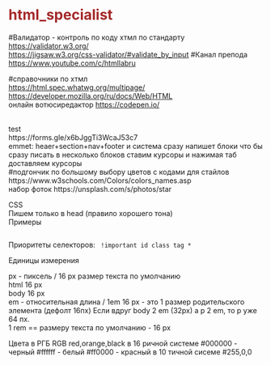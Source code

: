 # html_specialist<br>
#Валидатор - контроль по коду хтмл по стандарту<br>
https://validator.w3.org/<br>
https://jigsaw.w3.org/css-validator/#validate_by_input
#Канал препода<br>
https://www.youtube.com/c/htmllabru<br>

#справочники по хтмл<br>
https://html.spec.whatwg.org/multipage/<br>
https://developer.mozilla.org/ru/docs/Web/HTML<br>
онлайн вотюсиредактор
https://codepen.io/

<br>
test<br>
https://forms.gle/x6bJggTi3WcaJ53c7

<br>
emmet:
heaer+section+nav+footer и система сразу напишет блоки
что бы сразу писать в несколько блоков ставим курсоры и нажимая таб доставляем курсоры <br>
#подгончик по большому выбору цветов с кодами для стайлов<br>
https://www.w3schools.com/Colors/colors_names.asp<br>
набор фоток
https://unsplash.com/s/photos/star



CSS<br>
Пишем только в head (правило хорошего тона)<br>
Примеры<br>
<code>
    <style>
        h1 {
            color: brown;
        }
        h3 {
            color: aqua;
        }
        
        
        div p {}

Найти все параграфы внутри див

<div>
	<section>
		<p>

=======================

div > p {}

найти параграфы в первой вложенности
и все это для ксс

============
псевдоклассы 
например
a:link
a:visited
a:active
a:hover - при наведении

:first-child
первые в структуре
допустим
h1:first-child
        p {
            font-family:Gill Sans;
        }
        #courses {
            background: lightgreen;
        }
        .dark {
            background-color: black;
            color: aliceblue;
        }
    </style>
</code>


Приоритеты селекторов:
<code>
!important
id
class
tag
*
</code>

Единицы измерения<br>

px - пиксель / 16 px размер текста по умолчанию<br>
html 16 px<br>
body 16 px<br>
em - относительная длина / 1em 16 px - это 1 размер родительского элемента (дефолт 16пх) Если вдруг body 2 em (32px) а p 2 em, то р уже 64 пх.<br>
1 rem == размеру текста по умолчанию - 16 px<br>

Цвета
в РГБ
RGB
red,orange,black
в 16 ричной системе
#000000 - черный
#ffffff - белый
#ff0000 - красный
в 10 тичной сисеме
#255,0,0
